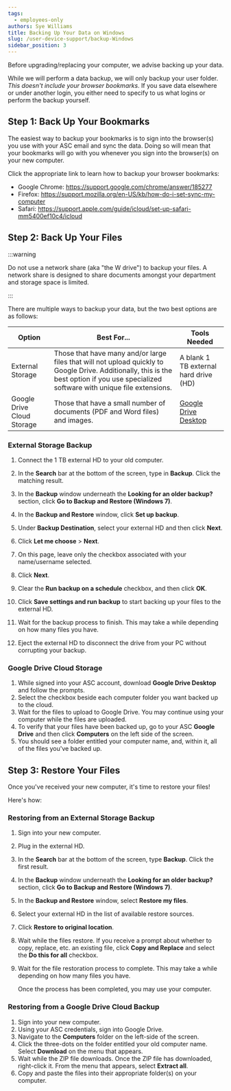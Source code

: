 ```yaml
---
tags:
  - employees-only
authors: Sye Williams
title: Backing Up Your Data on Windows
slug: /user-device-support/backup-Windows
sidebar_position: 3
---
```


Before upgrading/replacing your computer, we advise backing up your data. 

While we will perform a data backup, we will only backup your user folder. *This doesn't include your browser bookmarks*. If you save data elsewhere or under another login, you either need to specify to us what logins or perform the backup yourself. 

## Step 1: Back Up Your Bookmarks
The easiest way to backup your bookmarks is to sign into the browser(s) you use with your ASC email and sync the data. Doing so will mean that your bookmarks will go with you whenever you sign into the browser(s) on your new computer. 

Click the appropriate link to learn how to backup your browser bookmarks:
- Google Chrome: https://support.google.com/chrome/answer/185277
- Firefox: https://support.mozilla.org/en-US/kb/how-do-i-set-sync-my-computer
- Safari: https://support.apple.com/guide/icloud/set-up-safari-mm5400ef10c4/icloud

## Step 2: Back Up Your Files

:::warning

Do not use a network share (aka "the W drive") to backup your files. A network share is designed to share documents amongst your department and storage space is limited.

:::


There are multiple ways to backup your data, but the two best options are as follows:

| Option                     | Best For...                                                  | Tools Needed                                                 |
| -------------------------- | ------------------------------------------------------------ | ------------------------------------------------------------ |
| External Storage           | Those that have many and/or large files that will not upload quickly to Google Drive. Additionally, this is the best option if you use specialized software with unique file extensions. | A blank 1 TB external hard drive (HD)                        |
| Google Drive Cloud Storage | Those that have a small number of documents (PDF and Word files) and images. | [Google Drive Desktop](https://www.google.com/drive/download/) |

### External Storage Backup

1. Connect the 1 TB external HD to your old computer.
2. In the **Search** bar at the bottom of the screen, type in **Backup**. Click the matching result.
3. In the **Backup** window underneath the **Looking for an older backup?** section, click **Go to Backup and Restore (Windows 7)**.
4. In the **Backup and Restore** window, click **Set up backup**.

5. Under **Backup Destination**, select your external HD and then click **Next**.

6. Click **Let me choose** > **Next**.
7. On this page, leave only the checkbox associated with your name/username selected.
8. Click **Next**.
9. Clear the **Run backup on a schedule** checkbox, and then click **OK**.

10. Click **Save settings and run backup** to start backing up your files to the external HD.
11. Wait for the backup process to finish. This may take a while depending on how many files you have.
12. Eject the external HD to disconnect the drive from your PC without corrupting your backup.

### Google Drive Cloud Storage
1. While signed into your ASC account, download **Google Drive Desktop** and follow the prompts.
2. Select the checkbox beside each computer folder you want backed up to the cloud.
3. Wait for the files to upload to Google Drive. You may continue using your computer while the files are uploaded.
4. To verify that your files have been backed up, go to your ASC **Google Drive** and then click **Computers** on the left side of the screen. 
5. You should see a folder entitled your computer name, and, within it, all of the files you've backed up. 

## Step 3: Restore Your Files
Once you've received your new computer, it's time to restore your files!

Here's how:

### Restoring from an External Storage Backup
1. Sign into your new computer. 

2. Plug in the external HD. 

3. In the **Search** bar at the bottom of the screen, type **Backup**. Click the first result.

4. In the **Backup** window underneath the **Looking for an older backup?** section, click **Go to Backup and Restore (Windows 7)**.

5. In the **Backup and Restore** window, select **Restore my files**.

6. Select your external HD in the list of available restore sources. 

7. Click **Restore to original location**.

8. Wait while the files restore. If you receive a prompt about whether to copy, replace, etc. an existing file, click **Copy and Replace** and select the **Do this for all** checkbox.

9. Wait for the file restoration process to complete. This may take a while depending on how many files you have.

   Once the process has been completed, you may use your computer.
### Restoring from a Google Drive Cloud Backup
1. Sign into your new computer. 
2. Using your ASC credentials, sign into Google Drive. 
3. Navigate to the **Computers** folder on the left-side of the screen. 
4. Click the three-dots on the folder entitled your old computer name. Select **Download** on the menu that appears.
5. Wait while the ZIP file downloads. Once the ZIP file has downloaded, right-click it. From the menu that appears, select **Extract all**.
7. Copy and paste the files into their appropriate folder(s) on your computer. 